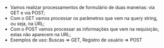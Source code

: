 * Vamos realizar processamentos de formulário de duas maneiras: via GET e via POST;
* Com o GET vamos processar os parâmetros que vem na query string, ou seja, na URL;
* Com o POST vamos processar as informações que vem na requisição, estas não aparecem na URL;
* Exemplos de uso: Buscas => GET, Registro de usuário => POST